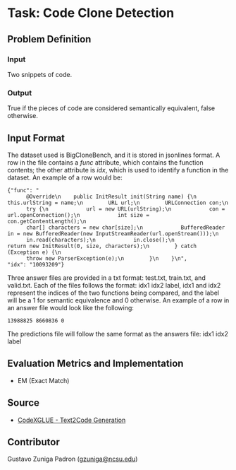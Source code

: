 # Task: Code Clone Detection

## Problem Definition

### Input

Two snippets of code.

### Output

True if the pieces of code are considered semantically equivalent, false otherwise. 

## Input Format

The dataset used is BigCloneBench, and it is stored in jsonlines format. A row in the file contains a _func_ attribute, which contains the function contents; the other attribute is _idx_, which is used to identify a function in the dataset. An example of a row would be: 
```
{"func": "
      @Override\n    public InitResult init(String name) {\n        this.urlString = name;\n        URL url;\n        URLConnection con;\n
      try {\n            url = new URL(urlString);\n            con = url.openConnection();\n            int size = con.getContentLength();\n
      char[] characters = new char[size];\n            BufferedReader in = new BufferedReader(new InputStreamReader(url.openStream()));\n
      in.read(characters);\n            in.close();\n            return new InitResult(0, size, characters);\n        } catch (Exception e) {\n
      throw new ParserException(e);\n        }\n    }\n",
"idx": "10093209"}

```

Three answer files are provided in a txt format: test.txt, train.txt, and valid.txt. Each of the files follows the format: 
idx1 idx2 label, idx1 and idx2 represent the indices of the two functions being compared, and the label will be a 1 for semantic equivalence and 0 otherwise. An example of a row in an answer file would look like the following: 
```
13988825 8660836 0
```

The predictions file will follow the same format as the answers file: idx1 idx2 label


## Evaluation Metrics and Implementation

- EM (Exact Match)

## Source

- [CodeXGLUE - Text2Code Generation]([https://github.com/microsoft/CodeXGLUE/tree/main/Text-Code/text-to-code/evaluator](https://github.com/microsoft/CodeXGLUE/tree/main/Code-Code/Clone-detection-BigCloneBench)https://github.com/microsoft/CodeXGLUE/tree/main/Code-Code/Clone-detection-BigCloneBench)

## Contributor

Gustavo Zuniga Padron (gzuniga@ncsu.edu)

